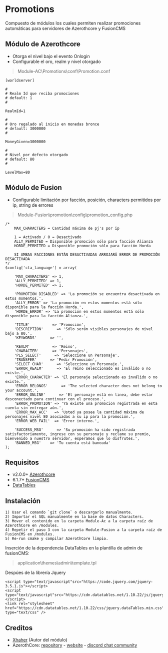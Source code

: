 # Promotions
 
 Compuesto de módulos los cuales permiten realizar promociones automáticas para servidores de Azerothcore y FusionCMS
 
##  Módulo de Azerothcore

* Otorga el nivel bajo el evento Onlogin
* Configurable el oro, realm y nivel otorgado

> Module-AC\Promotions\conf\Promotion.conf

```
[worldserver]

#
# Realm Id que reciba promociones
# default: 1
#

RealmId=1

#
# Oro regalado al inicio en monedas bronce
# default: 3000000
#

MoneyGiven=3000000

#
# Nivel por defecto otorgado
# default: 80
#

LevelMax=80
```

## Módulo de Fusion

* Configurable limitación por facción, posición, characters permitidos por ip, string de errores

> Module-Fusion\promotion\config\promotion_config.php

```
/*
    MAX_CHARACTERS = Cantidad máxima de pj's por ip

    1 = Activado / 0 = Desactivado
    ALLY_PERMITED = Disponible promoción sólo para facción Alianza
    HORDE_PERMITED = Disponible promoción sólo para facción Horda

    SI AMBAS FACCIONES ESTÁN DESACTIVADAS ARROJARÁ ERROR DE PROMOCIÓN DESACTIVADA
*/
$config['cta_language'] = array(

    'MAX_CHARACTERS' => 1,
    'ALLY_PERMITED' => 1,
    'HORDE_PERMITED' => 1,

    'PROMOTION_DISABLED' => 'La promoción se encuentra desactivada en estos momentos.',
    'ALLY_ERROR' => 'La promoción en estos momentos está sólo disponible para la facción Horda.',
    'HORDE_ERROR' => 'La promoción en estos momentos está sólo disponible para la facción Alianza.',

    'TITLE'          => 'Promoción',
    'DESCRIPTION'      => 'Sólo serán visibles personajes de nivel bajo a 80.',
    'KEYWORDS'      => '',

    'REALM'          => 'Reino',
    'CHARACTER'      => 'Personajes',
    'PLS_SELECT'      => 'Seleccione un Personaje',
    'TRANSFER'      => 'Pedir Promoción',
    'SELECT_CHAR'      => 'Seleccione un Personaje.',
    'ERROR_REALM'      => 'El reino seleccionado es inválido o no existe.',
    'ERROR_CHARACTER' => 'El personaje seleccionado es inválido o no existe.',
    'ERROR_BELONGS'      => 'The selected character does not belong to your account.',
    'ERROR_ONLINE'      => 'El personaje está en linea, debe estar desconectado para continuar con el proceso.',
    'ERROR_PROMOTION' => 'Ya existe una promocion registrada en esta cuenta sin entregar aún.',
    'ERROR_MAX_ACC'   => 'Usted ya posee la cantidad máxima de personajes nivel 80 asociadas a su ip para la promoción.',
    'ERROR_WEB_FAIL'  => 'Error interno.',

    'SUCCESS_MSG'      => 'Su promoción ha sido registrada satisfactoriamente, ingrese con su personaje y reclame su premio, bienvenido a nuestro servidor, esperamos que lo disfrutes.',
    'BANNED_MSG'    => 'Tu cuenta está baneada'
);
```

## Requisitos

* v2.0.0+ [Azerothcore](https://github.com/azerothcore/azerothcore-wotlk) 
* 6.1.7+ [FusionCMS](https://github.com/poszer/FusionCMS)
* [DataTables](https://datatables.net/) 

## Instalación 

```
1) Usar el comando `git clone` o descargarlo manualmente.
2) Importar el SQL manualmente en la base de datos Characters.
3) Mover el contenido en la carpeta Module-Ac a la carpeta raíz de AzerothCore en /modules.
4) Repetir el paso 3 con la carpeta Module-Fusion a la carpeta raíz de FusionCMS en /modules.
5) Re-run cmake y compilar AzerothCore limpio.
```

Inserción de la dependencia DataTables en la plantilla de admin de fusionCMS:

> application\themes\admin\template.tpl

Despúes de la librería Jquery

```
<script type="text/javascript"src="https://code.jquery.com/jquery-3.5.1.js"></script>
<script type="text/javascript"src="https://cdn.datatables.net/1.10.22/js/jquery.dataTables.min.js"></script>
<link rel="stylesheet" href="https://cdn.datatables.net/1.10.22/css/jquery.dataTables.min.css" type="text/css" />
```

## Creditos 

* [Xhaher](https://github.com/xhaher) (Autor del módulo)
* AzerothCore: [repository](https://github.com/azerothcore) - [website](http://azerothcore.org/) - [discord chat community](https://discord.gg/PaqQRkd)
